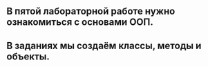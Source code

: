 В пятой лабораторной работе нужно ознакомиться с основами ООП.
-
В заданиях мы создаём классы, методы и объекты.
-
